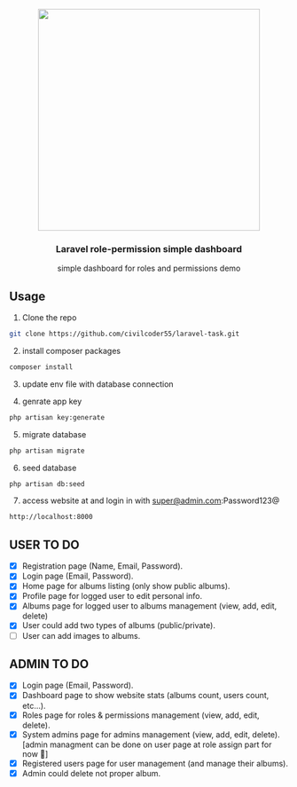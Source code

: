 <p align="center"><a href="https://laravel.com" target="_blank"><img src="https://raw.githubusercontent.com/laravel/art/master/logo-lockup/5%20SVG/2%20CMYK/1%20Full%20Color/laravel-logolockup-cmyk-red.svg" width="400"></a></p>

<p align="center">

  <h3 align="center">Laravel role-permission simple dashboard</h3>

  <p align="center">
   simple dashboard for roles and permissions demo
  </p>
</p>

## Usage

1. Clone the repo

```sh
git clone https://github.com/civilcoder55/laravel-task.git
```

2. install composer packages

```sh
composer install
```

3. update env file with database connection

4. genrate app key

```sh
php artisan key:generate
```

5. migrate database

```sh
php artisan migrate
```

6. seed database

```sh
php artisan db:seed
```

7. access website at and login in with super@admin.com:Password123@

```sh
http://localhost:8000
```

## USER TO DO

-   [x] Registration page (Name, Email, Password).
-   [x] Login page (Email, Password).
-   [x] Home page for albums listing (only show public albums).
-   [x] Profile page for logged user to edit personal info.
-   [x] Albums page for logged user to albums management (view, add, edit, delete)
-   [x] User could add two types of albums (public/private).
-   [ ] User can add images to albums.
## ADMIN TO DO

-   [x] Login page (Email, Password).
-   [x] Dashboard page to show website stats (albums count, users count, etc…).
-   [x] Roles page for roles & permissions management (view, add, edit, delete).
-   [x] System admins page for admins management (view, add, edit, delete). [admin managment can be done on user page at role assign part for now 🤷]
-   [x] Registered users page for user management (and manage their albums). 
-   [x] Admin could delete not proper album.
